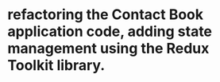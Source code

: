 # refactoring the Contact Book application code, adding state management using the Redux Toolkit library.
